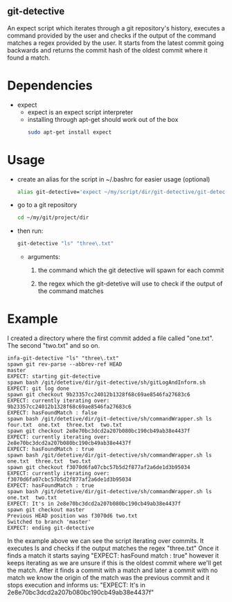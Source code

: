 ## git-detective

An expect script which iterates through a git repository's history, executes a command provided by the user and checks if the output of the command matches a regex provided by the user.
It starts from the latest commit going backwards and returns the commit hash of the oldest commit where it found a match.


# Dependencies
* expect 
	* expect is an expect script interpreter
	* installing through apt-get should work out of the box
		```bash
		sudo apt-get install expect

# Usage
* create an alias for the script in ~/.bashrc for easier usage (optional)
	```bash
    alias git-detective='expect ~/my/script/dir/git-detective/git-detective.exp'
	```

* go to a git repository
	```bash
	cd ~/my/git/project/dir 
	```

* then run: 
	```bash
	git-detective "ls" "three\.txt"
	```
	- arguments:

		1) the command which the git detective will spawn for each commit 

		2) the regex which the git-detetive will use to check if the output of the command matches

# Example 
I created a directory where the first commit added a file called "one.txt". The second "two.txt" and so on.

```
infa-git-detective "ls" "three\.txt"
spawn git rev-parse --abbrev-ref HEAD
master
EXPECT: starting git-detective
spawn bash /git/detetive/dir/git-detective/sh/gitLogAndInform.sh
EXPECT: git log done
spawn git checkout 9b23357cc24012b1328f68c69ae8546fa27683c6
EXPECT: currently iterating over: 9b23357cc24012b1328f68c69ae8546fa27683c6
EXPECT: hasFoundMatch : false
spawn bash /git/detetive/dir/git-detective/sh/commandWrapper.sh ls
four.txt  one.txt  three.txt  two.txt
spawn git checkout 2e8e70bc3dcd2a207b080bc190cb49ab38e4437f
EXPECT: currently iterating over: 2e8e70bc3dcd2a207b080bc190cb49ab38e4437f
EXPECT: hasFoundMatch : true
spawn bash /git/detetive/dir/git-detective/sh/commandWrapper.sh ls
one.txt  three.txt  two.txt
spawn git checkout f3070d6fa07cbc57b5d2f877af2a6de1d3b95034
EXPECT: currently iterating over: f3070d6fa07cbc57b5d2f877af2a6de1d3b95034
EXPECT: hasFoundMatch : true
spawn bash /git/detetive/dir/git-detective/sh/commandWrapper.sh ls
one.txt  two.txt
EXPECT: It's in 2e8e70bc3dcd2a207b080bc190cb49ab38e4437f
spawn git checkout master
Previous HEAD position was f3070d6 two.txt
Switched to branch 'master'
EXPECT: ending git-detective
```

In the example above we can see the script iterating over commits. It executes ls and checks if the output matches the regex "three\.txt"
Once it finds a match it starts saying "EXPECT: hasFound match : true" however it keeps iterating as we are unsure if this is the oldest commit where we'll get the match.
After it finds a commit with a match and later a commit with no match we know the origin of the match was the previous commit and it stops execution and informs us:
"EXPECT: It's in 2e8e70bc3dcd2a207b080bc190cb49ab38e4437f"

